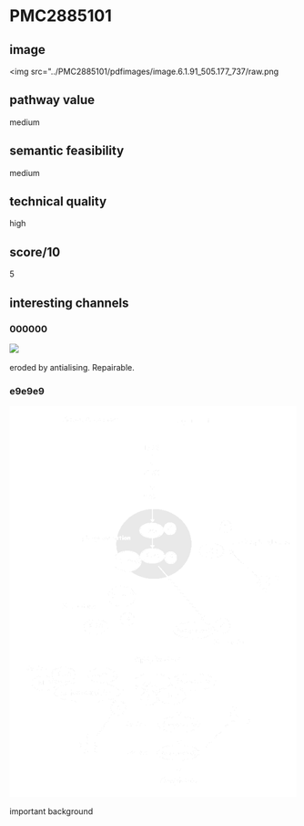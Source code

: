 # PMC2885101

## image

<img src="../PMC2885101/pdfimages/image.6.1.91_505.177_737/raw.png

## pathway value
medium


## semantic feasibility 
medium


## technical quality
high

## score/10
5

## interesting channels

### 000000
<img src="../PMC2885101/pdfimages/image.6.1.91_505.177_737/octree/channel.000000.png"/>

eroded by antialising. Repairable.

### e9e9e9
<img src="../PMC2885101/pdfimages/image.6.1.91_505.177_737/octree/channel.e9e9e9.png"/>

important background